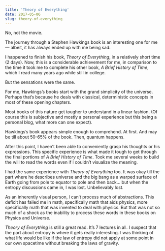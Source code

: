 ```yaml
---
title: 'Theory of Everything'
date: 2017-05-06
slug: theory-of-everything
---
```

No, not the movie.

The journey through a Stephen Hawkings book is an interesting one for me — albeit, it has always ended up with me being sad.

I happened to finish his book, _Theory of Everything_, in a relatively short time (2 days). Now, this is a considerable achievement for me, in comparison to the time it took me to complete his other book, _A Brief History of Time_, which I read many years ago while still in college.

But the sensations were the same.

For me, Hawkings’s books start with the grand simplicity of the universe. Perhaps that’s because he deals with classical, deterministic concepts in most of these opening chapters.

Most books of this nature get tougher to understand in a linear fashion. (Of course this is subjective and mostly a personal experience but this being a personal blog, what more can one expect).

Hawkings’s book appears simple enough to comprehend. At first. And may be till about 50-65% of the book. Then, quantum happens.

After this point, I haven’t been able to conveniently grasp his thoughts or his expressions. This specific experience is what made it tough to get through the final portions of _A Brief History of Time_. Took me several weeks to build the will to read the words even if I couldn’t visualize the meaning.

I had the same experience with _Theory of Everything_ too. It was okay till the part where he describes universe and the big bang as a warped surface of Earth going from pole to equator to pole and then back… but when the entropy discussions came in, I was lost. Unbelievably lost.

As an inherently visual person, I can’t process much of abstractions. This deficit has failed me in math, specifically math that aids physics, more specifically math that was invented to deal with physics. But that was not so much of a shock as the inability to process these words in these books on Physics and Universe.

_Theory of Everything_ is still a great read. It’s 7 lectures in all. I suspect that the part about entropy is where it gets really interesting. I was thinking of what life would be like if the law of entropy did not apply at some point in our own spacetime without breaking the laws of gravity.